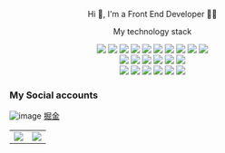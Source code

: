 
<!-- 标题 + 个人描述, emoji 取自: http://emojihomepage.com -->
<div align="center">
  <!-- <h1 height="200px" align="center">
    Hi 👋, I'm atseaside
  </h1> -->
   <p align="center">Hi 👋, I'm a Front End Developer 👨‍💻</p>
</div>

<!-- 
  技术栈标签, 小标签来自: https://shields.io/
  1. shields 链接格式: https://img.shields.io/badge/-{标签文本}-{标签背景色}?style={标签类型}&logo={标签前面 Logo}&logoColor={Logo 颜色}
  2. shields 可选 Logo 列表参考: https://github.com/simple-icons/simple-icons/blob/develop/slugs.md
-->
<div>
  <p align="center">My technology stack</p>
  <div align="center">
    <img src="https://img.shields.io/badge/-HTML5-E34F26?style=flat&logo=html5&logoColor=fff">
    <img src="https://img.shields.io/badge/-CSS3-1572B6?style=flat&logo=css3">
    <img src="https://img.shields.io/badge/-JavaScript-F7DF1E?style=flat&logo=javascript&logoColor=000">
    <img src="https://img.shields.io/badge/-TypeScript-2b6dbf?style=flat&logo=typescript&logoColor=fff">
    <img src="https://img.shields.io/badge/-React-00b4ce?style=flat&logo=react&logoColor=fff">
    <img src="https://img.shields.io/badge/-Redux-764ABC?style=flat&logo=redux">
    <img src="https://img.shields.io/badge/-MobX-FF9955?style=flat&logo=MobX&logoColor=fff">
    <img src="https://img.shields.io/badge/-AntDesign-0170FE?style=flat&logo=antdesign">
    <img src="https://img.shields.io/badge/-Node.js-339933?style=flat&logo=Node.js&logoColor=fff">
    <img src="https://img.shields.io/badge/-Express.js-ffffff?style=flat&logo=express&logoColor=000">
  </div>
  <div align="center">
    <img src="https://img.shields.io/badge/-WebGL-990000?style=flat&logo=WebGL">
    <img src="https://img.shields.io/badge/-WebGPU-005a9c?style=flat">
    <img src="https://img.shields.io/badge/-Three.js-000?style=flat&logo=Three.js">
    <img src="https://img.shields.io/badge/-WebRTC-D95040?style=flat&logo=webrtc">
    <img src="https://img.shields.io/badge/-WebAssembly-fff?style=flat&logo=webassembly">
    <img src="https://img.shields.io/badge/-PWA-5A0FC8?style=flat&logo=pwa">
  </div>
  <div align="center">
    <img src="https://img.shields.io/badge/-npm-CB3837?style=flat&logo=npm&logoColor=fff">
    <img src="https://img.shields.io/badge/-Git-ee462c?style=flat&logo=git&logoColor=fff">
    <img src="https://img.shields.io/badge/-Github-black?style=flat&logo=github">
    <img src="https://img.shields.io/badge/-Webpack-2C3A42?style=flat&logo=webpack">
    <img src="https://img.shields.io/badge/-ESLint-4B32C3?style=flat&logo=eslint">
    <img src="https://img.shields.io/badge/-Less-1D365D?style=flat&logo=less&logoColor=fff">
  </div>
</div>


### My Social accounts
![image](https://github.com/atseaside/atseaside/assets/48472975/d23c0873-3f41-49c3-97c4-d65ce1e6913b) [掘金](https://juejin.cn/user/3491704662407864)

<table align="center">
  <tr>
    <td>
      <img src="https://github-readme-stats.vercel.app/api?username=atseaside&show_icons=true&bg_color=60,002661,92FFC0&title_color=fff&text_color=fff" />
    </td>
    <td>
      <img src="https://github-readme-stats.vercel.app/api/top-langs/?username=atseaside&layout=compact" />
    </td>
  </tr>
</table>

<!--
**atseaside/atseaside** is a ✨ _special_ ✨ repository because its `README.md` (this file) appears on your GitHub profile.

Here are some ideas to get you started:

- 🔭 I’m currently working on ...
- 🌱 I’m currently learning ...
- 👯 I’m looking to collaborate on ...
- 🤔 I’m looking for help with ...
- 💬 Ask me about ...
- 📫 How to reach me: ...
- 😄 Pronouns: ...
- ⚡ Fun fact: ...
-->
